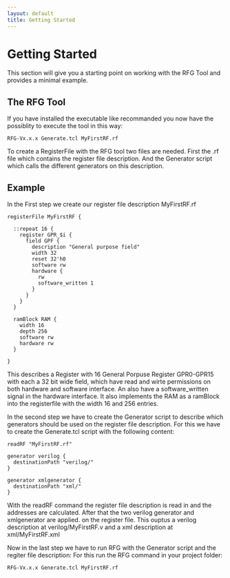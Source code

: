 ```yaml
---
layout: default
title: Getting Started
---
```


# Getting Started

This section will give you a starting point on working with the RFG Tool and provides a minimal example.

## The RFG Tool

If you have installed the executable like recommanded you now have the possiblity to execute the tool in this way:

    RFG-Vx.x.x Generate.tcl MyFirstRF.rf

To create a RegisterFile with the RFG tool two files are needed. First the .rf file which contains the register file description. And the Generator script which calls the different generators on this description.

## Example

In the First step we create our register file description MyFirstRF.rf

    registerFile MyFirstRF {
      
      ::repeat 16 {
        register GPR_$i {
          field GPF {
            description "General purpose field"
            width 32
            reset 32'h0
            software rw
            hardware {
              rw
              software_written 1
            }
          }
        }
      }
      
      ramBlock RAM {
        width 16
        depth 256 
        software rw
        hardware rw
      }
     
    }
    
This describes a Register with 16 General Porpuse Register GPR0-GPR15 with each a 32 bit wide field, which have read and wirte permissions on both hardware and software interface. An also have a software_written signal in the hardware interface. It also implements the RAM as a ramBlock into the registerfile with the width 16 and 256 entries.

In the second step we have to create the Generator script to describe which generators should be used on the register file description. For this we have to create the Generate.tcl script with the following content:

    readRF "MyFirstRF.rf"
    
    generator verilog {
      destinationPath "verilog/"
    }
    
    generator xmlgenerator {
      destinationPath "xml/"
    }
    
With the readRF command the register file description is read in and the addresses are calculated. After that the two verilog generator and xmlgenerator are applied. on the register file. This ouptus a verilog description at verilog/MyFirstRF.v and a xml description at xml/MyFirstRF.xml

Now in the last step we have to run RFG with the Generator script and the regiter file description:
For this run the RFG command in your project folder:

    RFG-Vx.x.x Generate.tcl MyFirstRF.rf

